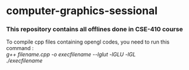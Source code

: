 # computer-graphics-sessional

### This repository contains all offlines done in CSE-410 course
To compile cpp files containing opengl codes, you need to run this command : <br/>
*g++ filename.cpp -o execfilename --lglut -lGLU -lGL* <br/>
*./execfilename*